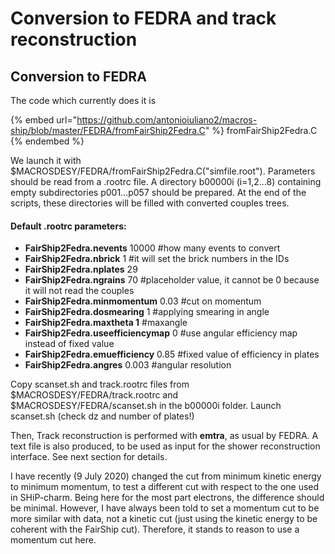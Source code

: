 # Conversion to FEDRA and track reconstruction



## Conversion to FEDRA

The code which currently does it is&#x20;

{% embed url="https://github.com/antonioiuliano2/macros-ship/blob/master/FEDRA/fromFairShip2Fedra.C" %}
fromFairShip2Fedra.C
{% endembed %}

We launch it with $MACROSDESY/FEDRA/fromFairShip2Fedra.C("simfile.root"). Parameters should be read from a .rootrc file. A directory b00000i (i=1,2...8) containing empty subdirectories p001...p057 should be prepared. At the end of the scripts, these directories will be filled with converted couples trees.

#### Default .rootrc parameters:

* **FairShip2Fedra.nevents** 10000 #how many events to convert
* **FairShip2Fedra.nbrick** 1 #it will set the brick numbers in the IDs&#x20;
* **FairShip2Fedra.nplates** 29&#x20;
* **FairShip2Fedra.ngrains** 70 #placeholder value, it cannot be 0 because it will not read the couples
* **FairShip2Fedra.minmomentum** 0.03 #cut on momentum&#x20;
* **FairShip2Fedra.dosmearing** 1 #applying smearing in angle
* **FairShip2Fedra.maxtheta 1** #maxangle
* **FairShip2Fedra.useefficiencymap** 0 #use angular efficiency map instead of fixed value
* **FairShip2Fedra.emuefficiency** 0.85 #fixed value of efficiency in plates
* **FairShip2Fedra.angres** 0.003 #angular resolution

Copy scanset.sh and track.rootrc files from $MACROSDESY/FEDRA/track.rootrc and $MACROSDESY/FEDRA/scanset.sh in the b00000i folder. Launch scanset.sh (check dz and number of plates!)

Then, Track reconstruction is performed with **emtra**, as usual by FEDRA. A text file is also produced, to be used as input for the shower reconstruction interface. See next section for details.

I have recently (9 July 2020) changed the cut from minimum kinetic energy to minimum momentum, to test a different cut with respect to the one used in SHiP-charm. Being here for the most part electrons, the difference should be minimal. However, I have always been told to set a momentum cut to be more similar with data, not a kinetic cut (just using the kinetic energy to be coherent with the FairShip cut). Therefore, it stands to reason to use a momentum cut here.

